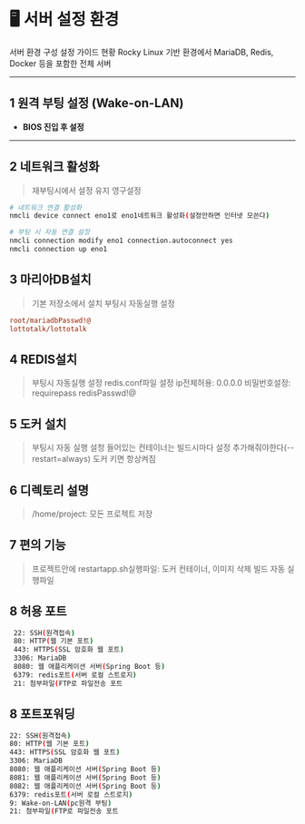 # 🖥️ 서버 설정 환경

서버 환경 구성 설정 가이드 현황
Rocky Linux 기반 환경에서 MariaDB, Redis, Docker 등을 포함한 전체 서버

---

## 1 원격 부팅 설정 (Wake-on-LAN)

- **BIOS 진입 후 설정**


---

## 2️ 네트워크 활성화

> 재부팅시에서 설정 유지
> 영구설정

```bash
# 네트워크 연결 활성화
nmcli device connect eno1로 eno1네트워크 활성화(설정안하면 인터넷 모쓴다)

# 부팅 시 자동 연결 설정
nmcli connection modify eno1 connection.autoconnect yes
nmcli connection up eno1

```

## 3 마리아DB설치

> 기본 저장소에서 설치
> 부팅시 자동실행 설정

```ini
root/mariadbPasswd!@
lottotalk/lottotalk
```

## 4 REDIS설치

> 부팅시 자동실행 설정
> redis.conf파일 설정
> ip전체허용: 0.0.0.0
> 비밀번호설정: requirepass redisPasswd!@

## 5 도커 설치
> 부팅시 자동 실행 설청
> 들어있는 컨테이너는 빌드시마다 설정 추가해줘야한다(--restart=always) 도커 키면 항상켜짐

## 6 디렉토리 설명
> /home/project: 모든 프로젝트 저장

## 7 편의 기능
> 프로젝트안에 restartapp.sh실행파일: 도커 컨테이너, 이미지 삭제 빌드 자동 실행파일

## 8 허용 포트
```bash
 22: SSH(원격접속)
 80: HTTP(웹 기본 포트)
 443: HTTPS(SSL 암호화 웹 포트)
 3306: MariaDB
 8080: 웹 애플리케이션 서버(Spring Boot 등)
 6379: redis포트(서버 로컬 스트로지)
 21: 첨부파일(FTP로 파일전송 포트
```
## 8 포트포워딩
```bash
22: SSH(원격접속)
80: HTTP(웹 기본 포트)
443: HTTPS(SSL 암호화 웹 포트)
3306: MariaDB
8080: 웹 애플리케이션 서버(Spring Boot 등)
8081: 웹 애플리케이션 서버(Spring Boot 등)
8082: 웹 애플리케이션 서버(Spring Boot 등)
6379: redis포트(서버 로컬 스트로지)
9: Wake-on-LAN(pc원격 부팅)
21: 첨부파일(FTP로 파일전송 포트
```








